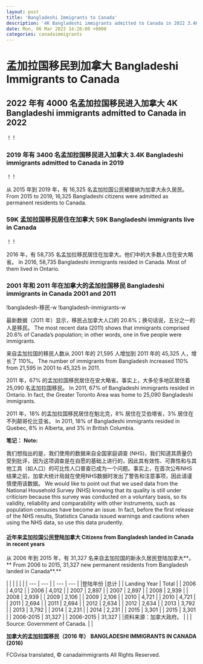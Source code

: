 ```yaml
---
layout: post
title: 'Bangladeshi Immigrants to Canada'
description: '4K Bangladeshi immigrants admitted to Canada in 2022 3.4K Bangladeshi immigrants admitted to Canada in 2019 From 2015 to 2019,...'
date: Mon, 06 Mar 2023 14:26:00 +0000
categories: canadaimmigrants
---
```


# 孟加拉国移民到加拿大	Bangladeshi Immigrants to Canada
	
## 2022 年有 4000 名孟加拉国移民进入加拿大	4K Bangladeshi immigrants admitted to Canada in 2022
	
！	!
	
### 2019 年有 3400 名孟加拉国移民进入加拿大	3.4K Bangladeshi immigrants admitted to Canada in 2019
	
！	!
	
从 2015 年到 2019 年，有 16,325 名孟加拉国公民被接纳为加拿大永久居民。	From 2015 to 2019, 16,325 Bangladeshi citizens were admitted as permanent residents to Canada.
	
### 59K 孟加拉国移民居住在加拿大	59K Bangladeshi immigrants live in Canada
	
！	!
	
2016 年，有 58,735 名孟加拉移民居住在加拿大。他们中的大多数人住在安大略省。	In 2016, 58,735 Bangladeshi immigrants resided in Canada. Most of them lived in Ontario.
	
### 2001 年和 2011 年在加拿大的孟加拉国移民	Bangladeshi immigrants in Canada 2001 and 2011
	
!bangladesh-移民-w	!bangladesh-immigrants-w
	
最新数据（2011 年）显示，移民占加拿大人口的 20.6%；换句话说，五分之一的人是移民。	The most recent data (2011) shows that immigrants comprised 20.6% of Canada’s population; in other words, one in five people were immigrants.
	
来自孟加拉国的移民人数从 2001 年的 21,595 人增加到 2011 年的 45,325 人，增长了 110%。	The number of immigrants from Bangladesh increased 110% from 21,595 in 2001 to 45,325 in 2011.
	
2011 年，67% 的孟加拉国移民居住在安大略省。事实上，大多伦多地区居住着 25,090 名孟加拉国移民。	In 2011, 67% of Bangladeshi immigrants resided in Ontario. In fact, the Greater Toronto Area was home to 25,090 Bangladeshi immigrants.
	
2011 年，18% 的孟加拉国移民居住在魁北克，8% 居住在艾伯塔省，3% 居住在不列颠哥伦比亚省。	In 2011, 18% of Bangladeshi immigrants resided in Quebec, 8% in Alberta, and 3% in British Columbia.
	
**笔记：**	**Note:**
	
我们想指出的是，我们使用的数据来自全国家庭调查 (NHS)，我们知道其质量仍受到批评，因为这项调查是在自愿的基础上进行的，因此其有效性、可靠性和与其他工具（如人口）的可比性人口普查已成为一个问题。事实上，在首次公布NHS结果之前，加拿大统计局就在使用NHS数据时发出了警告和注意事项，因此请谨慎使用该数据。	We would like to point out that we used data from the National Household Survey (NHS) knowing that its quality is still under criticism because this survey was conducted on a voluntary basis, so its validity, reliability and comparability with other instruments, such as population censuses have become an issue. In fact, before the first release of the NHS results, Statistics Canada issued warnings and cautions when using the NHS data, so use this data prudently.
	
#### 近年来孟加拉国公民登陆加拿大	Citizens from Bangladesh landed in Canada in recent years
	
从 2006 年到 2015 年，有 31,327 名来自孟加拉国的新永久居民登陆加拿大**。**	From 2006 to 2015, 31,327 new permanent residents from Bangladesh landed in Canada**.**
	
| | |	|     |     |
| --- | --- |	| --- | --- |
|登陆年份 |总计 |	| Landing Year | Total |
| 2006 | 4,012 |	| 2006 | 4,012 |
| 2007 | 2,897 |	| 2007 | 2,897 |
| 2008 | 2,939 |	| 2008 | 2,939 |
| 2009 | 2,106 |	| 2009 | 2,106 |
| 2010 | 4,721 |	| 2010 | 4,721 |
| 2011 | 2,694 |	| 2011 | 2,694 |
| 2012 | 2,634 |	| 2012 | 2,634 |
| 2013 | 3,792 |	| 2013 | 3,792 |
| 2014 | 2,231 |	| 2014 | 2,231 |
| 2015 | 3,301 |	| 2015 | 3,301 |
| 2006-2015 | 31,327 |	| 2006-2015 | 31,327 |
|资料来源：加拿大政府。 | |	| Source: Government of Canada. |     |
	
**加拿大的孟加拉国移民（2016 年）**	**BANGLADESHI IMMIGRANTS IN CANADA (2016)**

FCGvisa translated, © canadaimmigrants All Rights Reserved.

